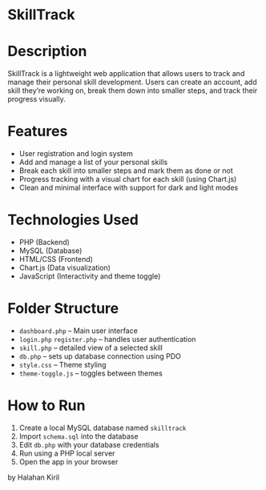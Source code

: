# **SkillTrack**

# Description
SkillTrack is a lightweight web application that allows users to track and manage their personal skill development. Users can create an account, add skill they’re working on, break them down into smaller steps, and track their progress visually.

# Features
- User registration and login system
- Add and manage a list of your personal skills
- Break each skill into smaller steps and mark them as done or not
- Progress tracking with a visual chart for each skill (using Chart.js)
- Clean and minimal interface with support for dark and light modes

# Technologies Used
- PHP (Backend)
- MySQL (Database)
- HTML/CSS (Frontend)
- Chart.js (Data visualization)
- JavaScript (Interactivity and theme toggle)

# Folder Structure
- `dashboard.php` – Main user interface
- `login.php`  `register.php` – handles user authentication
- `skill.php` – detailed view of a selected skill 
- `db.php` – sets up database connection using PDO 
- `style.css` – Theme styling
- `theme-toggle.js` – toggles between themes 

# How to Run
1. Create a local MySQL database named `skilltrack`
2. Import `schema.sql` into the database
3. Edit `db.php` with your database credentials
4. Run using a PHP local server
5. Open the app in your browser

by Halahan Kiril

